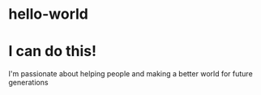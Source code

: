 # hello-world
I can do this! 
==============

I'm passionate about helping people and making a better world for future generations 
